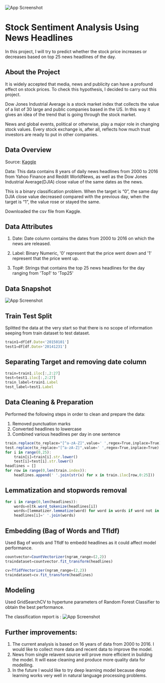 
![App Screenshot](https://via.placeholder.com/468x300?text=App+Screenshot+Here)

# Stock Sentiment Analysis Using News Headlines

In this project, I will try to predict whether the stock price increases or decreases based on top 25 news headlines of the day.

## About the Project

It is widely accepted that media, news and publicity can have a profound effect on stock prices. To check this hypothesis, I decided to carry out this project.

Dow Jones Industrial Average is a stock market index that collects the value of a list of 30 large and public companies based in the US. In this way it gives an idea of the trend that is going through the stock market.

News and global events, political or otherwise, play a major role in changing stock values. Every stock exchange is, after all, reflects how much trust investors are ready to put in other companies.

## Data Overview

Source: [Kaggle](https://www.kaggle.com/datasets/aaron7sun/stocknews)

Data: This data contains 8 years of daily news headlines from 2000 to 2016 from Yahoo Finance and Reddit WorldNews, as well as the Dow Jones Industrial Average(DJIA) close value of the same dates as the news.

This is a binary classification problem. When the target is “0”, the same day DJIA close value decreased compared with the previous day, when the target is “1”, the value rose or stayed the same.

Downloaded the csv file from Kaggle.

## Data Attributes

1. Date: Date column contains the dates from 2000 to 2016 on which the news are released.

2. Label: Binary Numeric, '0' represent that the price went down and '1' represent that the price went up.

3. Top#: Strings that contains the top 25 news headlines for the day ranging from 'Top1' to 'Top25'

## Data Snapshot

![App Screenshot](https://via.placeholder.com/468x300?text=App+Screenshot+Here)

## Train Test Split

Splitted the data at the very start so that there is no scope of information seeping from train dataset to test dataset.

```javascript
train1=df[df.Date<'20150101']
test1=df[df.Date>'20141231']
```

## Separating Target and removing date column
```javascript
train=train1.iloc[:,2:27]
test=test1.iloc[:,2:27]
train_label=train1.Label
test_label=test1.Label
```
## Data Cleaning & Preparation

Performed the following steps in order to clean and prepare the data:

1. Removed punctuation marks
2. Converted headlines to lowercase
3. Combined various headlines per day in one sentence
```javascript
train.replace(to_replace="[^a-zA-Z]",value=' ',regex=True,inplace=True)
test.replace(to_replace="[^a-zA-Z]",value=' ',regex=True,inplace=True)
for i in range(0,25):
    train[i]=train[i].str.lower()
    test[i]=test[i].str.lower()
headlines = []
for row in range(0,len(train.index)):
    headlines.append(' '.join(str(x) for x in train.iloc[row,0:25]))
```
## Lemmatization and stopwords removal
```javascript
for i in range(0,len(headlines)):
    words=nltk.word_tokenize(headlines[i])
    words=[lemmatizer.lemmatize(word) for word in words if word not in set(stopwords.words('english'))]
    headlines[i]=' '.join(words)
```
## Embedding (Bag of Words and TfIdf)

Used Bag of words and TfIdf to embedd headlines as it could affect model performance.

```javascript
countvector=CountVectorizer(ngram_range=(2,2))
traindataset=countvector.fit_transform(headlines)

cv=TfidfVectorizer(ngram_range=(2,2))
traindataset=cv.fit_transform(headlines)
```

## Modeling

Used GridSearchCV to hypertune parameters of Random Forest Classifier to obtain the best performance.

The classification report is :
![App Screenshot](https://via.placeholder.com/468x300?text=App+Screenshot+Here)

## Further improvements:

1. The current analysis is based on 16 years of data from 2000 to 2016. I would like to collect more data and recent data to improve the model.
2. News from single relavent source will prove more efficient in building the model. It will ease cleaning and produce more quality data for modelling.
3. In the future I would like to try deep learning model because deep learning works very well in natural language processing problems.












